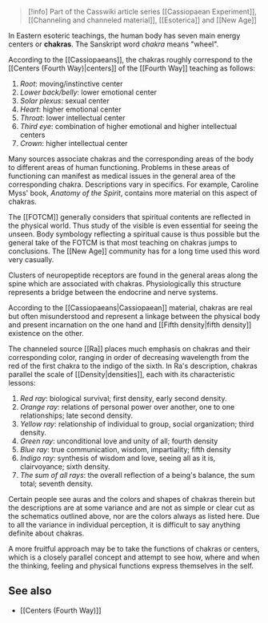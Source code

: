 > [!info] Part of the Casswiki article series [[Cassiopaean Experiment]], [[Channeling and channeled material]], [[Esoterica]] and [[New Age]]

In Eastern esoteric teachings, the human body has seven main energy centers or **chakras**. The Sanskript word _chakra_ means "wheel".

According to the [[Cassiopaeans]], the chakras roughly correspond to the [[Centers (Fourth Way)|centers]] of the [[Fourth Way]] teaching as follows:

1.  _Root_: moving/instinctive center
2.  _Lower back/belly_: lower emotional center
3.  _Solar plexus_: sexual center
4.  _Heart_: higher emotional center
5.  _Throat_: lower intellectual center
6.  _Third eye_: combination of higher emotional and higher intellectual centers
7.  _Crown_: higher intellectual center

Many sources associate chakras and the corresponding areas of the body to different areas of human functioning. Problems in these areas of functioning can manifest as medical issues in the general area of the corresponding chakra. Descriptions vary in specifics. For example, Caroline Myss' book, _Anatomy of the Spirit_, contains more material on this aspect of chakras.

The [[FOTCM]] generally considers that spiritual contents are reflected in the physical world. Thus study of the visible is even essential for seeing the unseen. Body symbology reflecting a spiritual cause is thus possible but the general take of the FOTCM is that most teaching on chakras jumps to conclusions. The [[New Age]] community has for a long time used this word very casually.

Clusters of neuropeptide receptors are found in the general areas along the spine which are associated with chakras. Physiologically this structure represents a bridge between the endocrine and nerve systems.

According to the [[Cassiopaeans|Cassiopaean]] material, chakras are real but often misunderstood and represent a linkage between the physical body and present incarnation on the one hand and [[Fifth density|fifth density]] existence on the other.

The channeled source [[Ra]] places much emphasis on chakras and their corresponding color, ranging in order of decreasing wavelength from the red of the first chakra to the indigo of the sixth. In Ra's description, chakras parallel the scale of [[Density|densities]], each with its characteristic lessons:

1.  _Red ray_: biological survival; first density, early second density.
2.  _Orange ray_: relations of personal power over another, one to one relationships; late second density.
3.  _Yellow ray_: relationship of individual to group, social organization; third density.
4.  _Green ray_: unconditional love and unity of all; fourth density
5.  _Blue ray_: true communication, wisdom, impartiality; fifth density
6.  _Indigo ray_: synthesis of wisdom and love, seeing all as it is, clairvoyance; sixth density.
7.  _The sum of all rays_: the overall reflection of a being's balance, the sum total; seventh density.

Certain people see auras and the colors and shapes of chakras therein but the descriptions are at some variance and are not as simple or clear cut as the schematics outlined above, nor are the colors always as listed here. Due to all the variance in individual perception, it is difficult to say anything definite about chakras.

A more fruitful approach may be to take the functions of chakras or centers, which is a closely parallel concept and attempt to see how, where and when the thinking, feeling and physical functions express themselves in the self.

See also
--------

*   [[Centers (Fourth Way)]]